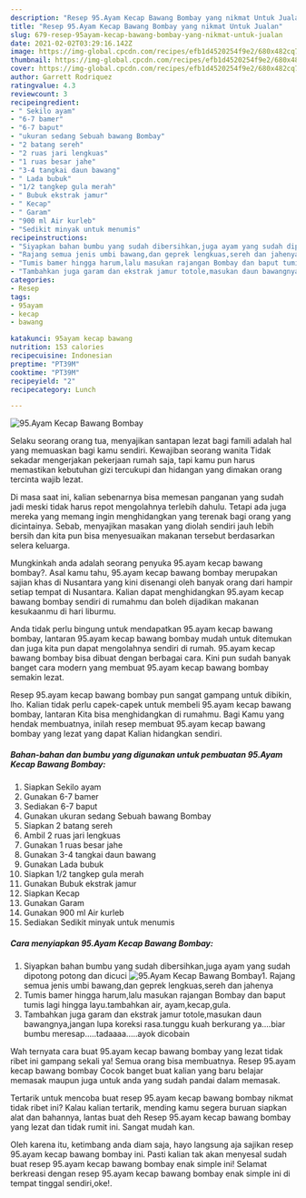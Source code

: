 ```yaml
---
description: "Resep 95.Ayam Kecap Bawang Bombay yang nikmat Untuk Jualan"
title: "Resep 95.Ayam Kecap Bawang Bombay yang nikmat Untuk Jualan"
slug: 679-resep-95ayam-kecap-bawang-bombay-yang-nikmat-untuk-jualan
date: 2021-02-02T03:29:16.142Z
image: https://img-global.cpcdn.com/recipes/efb1d4520254f9e2/680x482cq70/95ayam-kecap-bawang-bombay-foto-resep-utama.jpg
thumbnail: https://img-global.cpcdn.com/recipes/efb1d4520254f9e2/680x482cq70/95ayam-kecap-bawang-bombay-foto-resep-utama.jpg
cover: https://img-global.cpcdn.com/recipes/efb1d4520254f9e2/680x482cq70/95ayam-kecap-bawang-bombay-foto-resep-utama.jpg
author: Garrett Rodriquez
ratingvalue: 4.3
reviewcount: 3
recipeingredient:
- " Sekilo ayam"
- "6-7 bamer"
- "6-7 baput"
- "ukuran sedang Sebuah bawang Bombay"
- "2 batang sereh"
- "2 ruas jari lengkuas"
- "1 ruas besar jahe"
- "3-4 tangkai daun bawang"
- " Lada bubuk"
- "1/2 tangkep gula merah"
- " Bubuk ekstrak jamur"
- " Kecap"
- " Garam"
- "900 ml Air kurleb"
- "Sedikit minyak untuk menumis"
recipeinstructions:
- "Siyapkan bahan bumbu yang sudah dibersihkan,juga ayam yang sudah dipotong potong dan dicuci"
- "Rajang semua jenis umbi bawang,dan geprek lengkuas,sereh dan jahenya"
- "Tumis bamer hingga harum,lalu masukan rajangan Bombay dan baput tumis lagi hingga layu.tambahkan air, ayam,kecap,gula."
- "Tambahkan juga garam dan ekstrak jamur totole,masukan daun bawangnya,jangan lupa koreksi rasa.tunggu kuah berkurang ya....biar bumbu meresap.....tadaaaa.....ayok dicobain"
categories:
- Resep
tags:
- 95ayam
- kecap
- bawang

katakunci: 95ayam kecap bawang 
nutrition: 153 calories
recipecuisine: Indonesian
preptime: "PT39M"
cooktime: "PT39M"
recipeyield: "2"
recipecategory: Lunch

---
```



![95.Ayam Kecap Bawang Bombay](https://img-global.cpcdn.com/recipes/efb1d4520254f9e2/680x482cq70/95ayam-kecap-bawang-bombay-foto-resep-utama.jpg)

Selaku seorang orang tua, menyajikan santapan lezat bagi famili adalah hal yang memuaskan bagi kamu sendiri. Kewajiban seorang  wanita Tidak sekadar mengerjakan pekerjaan rumah saja, tapi kamu pun harus memastikan kebutuhan gizi tercukupi dan hidangan yang dimakan orang tercinta wajib lezat.

Di masa  saat ini, kalian sebenarnya bisa memesan panganan yang sudah jadi meski tidak harus repot mengolahnya terlebih dahulu. Tetapi ada juga mereka yang memang ingin menghidangkan yang terenak bagi orang yang dicintainya. Sebab, menyajikan masakan yang diolah sendiri jauh lebih bersih dan kita pun bisa menyesuaikan makanan tersebut berdasarkan selera keluarga. 



Mungkinkah anda adalah seorang penyuka 95.ayam kecap bawang bombay?. Asal kamu tahu, 95.ayam kecap bawang bombay merupakan sajian khas di Nusantara yang kini disenangi oleh banyak orang dari hampir setiap tempat di Nusantara. Kalian dapat menghidangkan 95.ayam kecap bawang bombay sendiri di rumahmu dan boleh dijadikan makanan kesukaanmu di hari liburmu.

Anda tidak perlu bingung untuk mendapatkan 95.ayam kecap bawang bombay, lantaran 95.ayam kecap bawang bombay mudah untuk ditemukan dan juga kita pun dapat mengolahnya sendiri di rumah. 95.ayam kecap bawang bombay bisa dibuat dengan berbagai cara. Kini pun sudah banyak banget cara modern yang membuat 95.ayam kecap bawang bombay semakin lezat.

Resep 95.ayam kecap bawang bombay pun sangat gampang untuk dibikin, lho. Kalian tidak perlu capek-capek untuk membeli 95.ayam kecap bawang bombay, lantaran Kita bisa menghidangkan di rumahmu. Bagi Kamu yang hendak membuatnya, inilah resep membuat 95.ayam kecap bawang bombay yang lezat yang dapat Kalian hidangkan sendiri.

<!--inarticleads1-->

##### Bahan-bahan dan bumbu yang digunakan untuk pembuatan 95.Ayam Kecap Bawang Bombay:

1. Siapkan  Sekilo ayam
1. Gunakan 6-7 bamer
1. Sediakan 6-7 baput
1. Gunakan ukuran sedang Sebuah bawang Bombay
1. Siapkan 2 batang sereh
1. Ambil 2 ruas jari lengkuas
1. Gunakan 1 ruas besar jahe
1. Gunakan 3-4 tangkai daun bawang
1. Gunakan  Lada bubuk
1. Siapkan 1/2 tangkep gula merah
1. Gunakan  Bubuk ekstrak jamur
1. Siapkan  Kecap
1. Gunakan  Garam
1. Gunakan 900 ml Air kurleb
1. Sediakan Sedikit minyak untuk menumis




<!--inarticleads2-->

##### Cara menyiapkan 95.Ayam Kecap Bawang Bombay:

1. Siyapkan bahan bumbu yang sudah dibersihkan,juga ayam yang sudah dipotong potong dan dicuci
<img src="https://img-global.cpcdn.com/steps/c9146489f9d4a8d0/160x128cq70/95ayam-kecap-bawang-bombay-langkah-memasak-1-foto.jpg" alt="95.Ayam Kecap Bawang Bombay">1. Rajang semua jenis umbi bawang,dan geprek lengkuas,sereh dan jahenya
1. Tumis bamer hingga harum,lalu masukan rajangan Bombay dan baput tumis lagi hingga layu.tambahkan air, ayam,kecap,gula.
1. Tambahkan juga garam dan ekstrak jamur totole,masukan daun bawangnya,jangan lupa koreksi rasa.tunggu kuah berkurang ya....biar bumbu meresap.....tadaaaa.....ayok dicobain




Wah ternyata cara buat 95.ayam kecap bawang bombay yang lezat tidak ribet ini gampang sekali ya! Semua orang bisa membuatnya. Resep 95.ayam kecap bawang bombay Cocok banget buat kalian yang baru belajar memasak maupun juga untuk anda yang sudah pandai dalam memasak.

Tertarik untuk mencoba buat resep 95.ayam kecap bawang bombay nikmat tidak ribet ini? Kalau kalian tertarik, mending kamu segera buruan siapkan alat dan bahannya, lantas buat deh Resep 95.ayam kecap bawang bombay yang lezat dan tidak rumit ini. Sangat mudah kan. 

Oleh karena itu, ketimbang anda diam saja, hayo langsung aja sajikan resep 95.ayam kecap bawang bombay ini. Pasti kalian tak akan menyesal sudah buat resep 95.ayam kecap bawang bombay enak simple ini! Selamat berkreasi dengan resep 95.ayam kecap bawang bombay enak simple ini di tempat tinggal sendiri,oke!.

